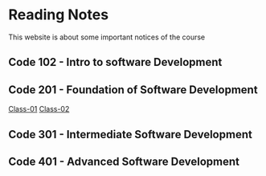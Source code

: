 # Reading Notes

This website is about some important notices of the course

## Code 102 - Intro to software Development

## Code 201 - Foundation of Software Development
[Class-01](./code-201/class-01.md)
[Class-02](./code-201/class-02.md)

## Code 301 - Intermediate Software Development

## Code 401 - Advanced Software Development
